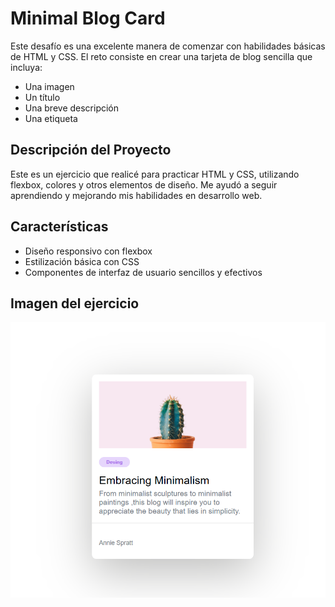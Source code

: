 # Minimal Blog Card

Este desafío es una excelente manera de comenzar con habilidades básicas de HTML y CSS. El reto consiste en crear una tarjeta de blog sencilla que incluya:

- Una imagen
- Un título
- Una breve descripción
- Una etiqueta

## Descripción del Proyecto

Este es un ejercicio que realicé para practicar HTML y CSS, utilizando flexbox, colores y otros elementos de diseño. Me ayudó a seguir aprendiendo y mejorando mis habilidades en desarrollo web.

## Características

- Diseño responsivo con flexbox
- Estilización básica con CSS
- Componentes de interfaz de usuario sencillos y efectivos

## Imagen del ejercicio
![Minimal Blog Card ](img/blog.png)